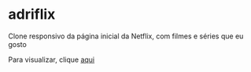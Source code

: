 # adriflix
Clone responsivo da página inicial da Netflix, com filmes e séries que eu gosto

Para visualizar, clique [aqui](https://adriianasilva.github.io/adriflix/)
